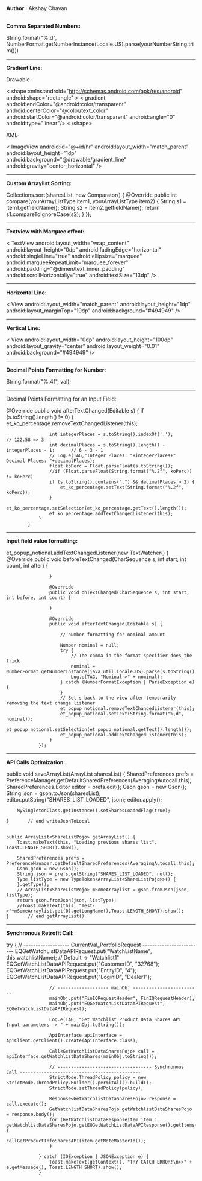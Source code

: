 ##
**Author :** Akshay Chavan
##

**Comma Separated Numbers:**

String.format("%,d", NumberFormat.getNumberInstance(Locale.US).parse(yourNumberString.trim()))
________________________________________________________________________________________________________

**Gradient Line:** 

Drawable-

<?xml version="1.0" encoding="utf-8"?>
< shape xmlns:android="http://schemas.android.com/apk/res/android"
    android:shape="rectangle"
    >
    < gradient
        android:endColor="@android:color/transparent"
        android:centerColor="@color/text_color"
        android:startColor="@android:color/transparent"
        android:angle="0"
        android:type="linear"/>
< /shape>

XML-

< ImageView
                android:id="@+id/hr"
                android:layout_width="match_parent"
                android:layout_height="1dp"
                android:background="@drawable/gradient_line"
                android:gravity="center_horizontal"
                />

________________________________________________________________________________________________________

**Custom Arraylist Sorting:**

Collections.sort(sharesList, new Comparator<yourArrayListType>() {
                            @Override
                            public int compare(yourArrayListType item1, yourArrayListType item2) {
                                String s1 = item1.getfieldName();
                                String s2 = item2.getfieldName();
                                return s1.compareToIgnoreCase(s2);
                            }
});
________________________________________________________________________________________________________





**Textview with Marquee effect:**

 < TextView android:layout_width="wrap_content"
                            android:layout_height="0dp"
                            android:fadingEdge="horizontal"
                            android:singleLine="true"
                            android:ellipsize="marquee"
                            android:marqueeRepeatLimit="marquee_forever"
                            android:padding="@dimen/text_inner_padding"
                            android:scrollHorizontally="true"
                            android:textSize="13dp" />

________________________________________________________________________________________________________

**Horizontal Line:**

< View
                    android:layout_width="match_parent"
                    android:layout_height="1dp"
                    android:layout_marginTop="10dp"
                    android:background="#494949" />

________________________________________________________________________________________________________

**Vertical Line:**

< View
                        android:layout_width="0dp"
                        android:layout_height="100dp"
                        android:layout_gravity="center"
                        android:layout_weight="0.01"
                        android:background="#494949" />

________________________________________________________________________________________________________

**Decimal Points Formatting for Number:**

String.format("%.4f", val);

________________________________________________________________________________________________________

Decimal Points Formatting for an Input Field:

@Override
            public void afterTextChanged(Editable s) {
                if (s.toString().length() != 0) {
                    et_ko_percentage.removeTextChangedListener(this);

                    int integerPlaces = s.toString().indexOf('.');          // 122.58 => 3
                    int decimalPlaces = s.toString().length() - integerPlaces - 1;      // 6 - 3 - 1
                    // Log.e(TAG,"Integer Places: "+integerPlaces+" Decimal Places: "+decimalPlaces);
                    float koPerc = Float.parseFloat(s.toString());
                    //if (Float.parseFloat(String.format("%.2f", koPerc)) != koPerc)
                    if (s.toString().contains(".") && decimalPlaces > 2) {
                        et_ko_percentage.setText(String.format("%.2f", koPerc));
                    }
                    et_ko_percentage.setSelection(et_ko_percentage.getText().length());
                    et_ko_percentage.addTextChangedListener(this);
                }
            }
________________________________________________________________________________________________________

**Input field value formatting:**

et_popup_notional.addTextChangedListener(new TextWatcher() {
                    @Override
                    public void beforeTextChanged(CharSequence s, int start, int count, int after) {

                    }

                    @Override
                    public void onTextChanged(CharSequence s, int start, int before, int count) {

                    }

                    @Override
                    public void afterTextChanged(Editable s) {

                        // number formatting for nominal amount

                        Number nominal = null;
                        try {
                            // The comma in the format specifier does the trick
                            nominal = NumberFormat.getNumberInstance(java.util.Locale.US).parse(s.toString().trim());
                            Log.e(TAG, "Nominal->" + nominal);
                        } catch (NumberFormatException | ParseException e) {
                        }
                        // Set s back to the view after temporarily removing the text change listener
                        et_popup_notional.removeTextChangedListener(this);
                        et_popup_notional.setText(String.format("%,d", nominal));
                        et_popup_notional.setSelection(et_popup_notional.getText().length());
                        et_popup_notional.addTextChangedListener(this);
                    }
                });
________________________________________________________________________________________________________
**API Calls Optimization:**

public void saveArrayList(ArrayList<ShareListPojo> sharesList) {
        SharedPreferences prefs = PreferenceManager.getDefaultSharedPreferences(AveragingAutocall.this);
        SharedPreferences.Editor editor = prefs.edit();
        Gson gson = new Gson();
        String json = gson.toJson(sharesList);
        editor.putString("SHARES_LIST_LOADED", json);
        editor.apply();

        MySingletonClass.getInstance().setSharesLoadedFlag(true);

    }       // end writeJsonToLocal


    public ArrayList<ShareListPojo> getArrayList() {
        Toast.makeText(this, "Loading previous shares list", Toast.LENGTH_SHORT).show();

        SharedPreferences prefs = PreferenceManager.getDefaultSharedPreferences(AveragingAutocall.this);
        Gson gson = new Gson();
        String json = prefs.getString("SHARES_LIST_LOADED", null);
        Type listType = new TypeToken<ArrayList<ShareListPojo>>() {
        }.getType();
        // ArrayList<ShareListPojo> mSomeArraylist = gson.fromJson(json, listType);
        return gson.fromJson(json, listType);
        //Toast.makeText(this, "Test->"+mSomeArraylist.get(0).getLongName(),Toast.LENGTH_SHORT).show();
    }       // end getArrayList()

________________________________________________________________________________________________________

**Synchronous Retrofit Call:**

try {
                    // ------------------- CurrentVal_PortfolioRequest -------------------------
                    EQGetWatchListDataAPIRequest.put("WatchListName", this.watchlistName);            // Default -> "Watchlist1"
                    EQGetWatchListDataAPIRequest.put("CustomerID", "32768");
                    EQGetWatchListDataAPIRequest.put("EntityID", "4");
                    EQGetWatchListDataAPIRequest.put("LoginID", "Dealer1");

                    // ------------------- mainObj -------------------------
                    mainObj.put("FinIQRequestHeader", FinIQRequestHeader);
                    mainObj.put("EQGetWatchListDataAPIRequest", EQGetWatchListDataAPIRequest);

                    Log.e(TAG, "Get Watchlist Product Data Shares API Input parameters -> " + mainObj.toString());

                    ApiInterface apiInterface = ApiClient.getClient().create(ApiInterface.class);

                    Call<GetWatchlistDataSharesPojo> call = apiInterface.getWatchlistDataShares(mainObj.toString());

                    // ----------------------------------- Synchronous Call ---------------------------------------------
                    StrictMode.ThreadPolicy policy = new StrictMode.ThreadPolicy.Builder().permitAll().build();
                    StrictMode.setThreadPolicy(policy);

                    Response<GetWatchlistDataSharesPojo> response = call.execute();
                    GetWatchlistDataSharesPojo getWatchlistDataSharesPojo = response.body();
                    for (GetWatchlistDataResponseItem item : getWatchlistDataSharesPojo.getEQGetWatchListDataAPIResponse().getItems()) {
                        callGetProductInfoSharesAPI(item.getNoteMasterId());
                    }

                } catch (IOException | JSONException e) {
                    Toast.makeText(getContext(), "TRY CATCH ERROR!\n>>" + e.getMessage(), Toast.LENGTH_SHORT).show();
                }
